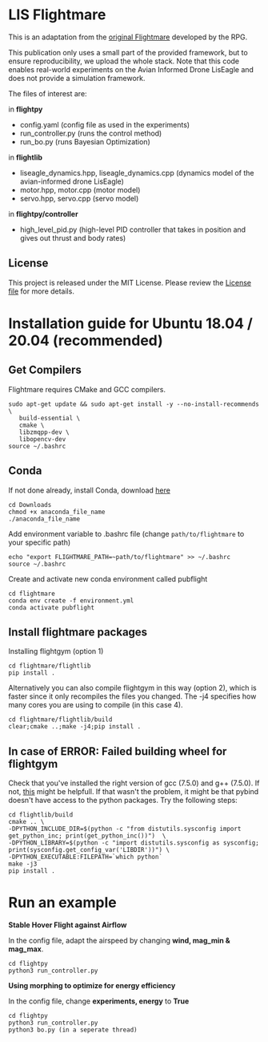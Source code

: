 # LIS Flightmare

This is an adaptation from the [original Flightmare](https://github.com/uzh-rpg/flightmare) developed by the RPG. 

This publication only uses a small part of the provided framework, but to ensure reproducibility, we upload the whole stack.
Note that this code enables real-world experiments on the Avian Informed Drone LisEagle and does not provide a simulation framework.

The files of interest are:

in **flightpy**
- config.yaml (config file as used in the experiments)
- run_controller.py (runs the control method)
- run_bo.py (runs Bayesian Optimization)

in **flightlib**
- liseagle_dynamics.hpp, liseagle_dynamics.cpp (dynamics model of the avian-informed drone LisEagle)
- motor.hpp, motor.cpp (motor model)
- servo.hpp, servo.cpp (servo model)

in **flightpy/controller**
- high_level_pid.py (high-level PID controller that takes in position and gives out thrust and body rates)

## License

This project is released under the MIT License. Please review the [License file](LICENSE) for more details.

# Installation guide for Ubuntu 18.04 / 20.04 (recommended)

## Get Compilers

Flightmare requires CMake and GCC compilers.

```
sudo apt-get update && sudo apt-get install -y --no-install-recommends \
   build-essential \
   cmake \
   libzmqpp-dev \
   libopencv-dev
source ~/.bashrc
```

## Conda

If not done already, install Conda, download [here](https://www.anaconda.com/products/distribution)

```
cd Downloads
chmod +x anaconda_file_name
./anaconda_file_name
```

Add environment variable to .bashrc file (change ```path/to/flightmare``` to your specific path)

```
echo "export FLIGHTMARE_PATH=~path/to/flightmare" >> ~/.bashrc
source ~/.bashrc
```

Create and activate new conda environment called pubflight

```
cd flightmare
conda env create -f environment.yml
conda activate pubflight
```

## Install flightmare packages

Installing flightgym (option 1)

```
cd flightmare/flightlib
pip install .
```

Alternatively you can also compile flightgym in this way (option 2), which is faster since it only recompiles the files you changed. The -j4 specifies how many cores you are using to compile (in this case 4).

```
cd flightmare/flightlib/build
clear;cmake ..;make -j4;pip install .
```

## In case of ERROR: Failed building wheel for flightgym

Check that you've installed the right version of gcc (7.5.0) and g++ (7.5.0). If not, [this](https://askubuntu.com/questions/26498/how-to-choose-the-default-gcc-and-g-version/26518#26518) might be helpfull.
If that wasn't the problem, it might be that pybind doesn't have access to the python packages. Try the following steps:
```
cd flightlib/build
cmake .. \
-DPYTHON_INCLUDE_DIR=$(python -c "from distutils.sysconfig import get_python_inc; print(get_python_inc())")  \
-DPYTHON_LIBRARY=$(python -c "import distutils.sysconfig as sysconfig; print(sysconfig.get_config_var('LIBDIR'))") \
-DPYTHON_EXECUTABLE:FILEPATH=`which python`
make -j3
pip install .
```

# Run an example

**Stable Hover Flight against Airflow**

In the config file, adapt the airspeed by changing **wind, mag_min & mag_max**.
```
cd flightpy
python3 run_controller.py
```

**Using morphing to optimize for energy efficiency**

In the config file, change **experiments, energy** to **True**
```
cd flightpy
python3 run_controller.py
python3 bo.py (in a seperate thread)
```
